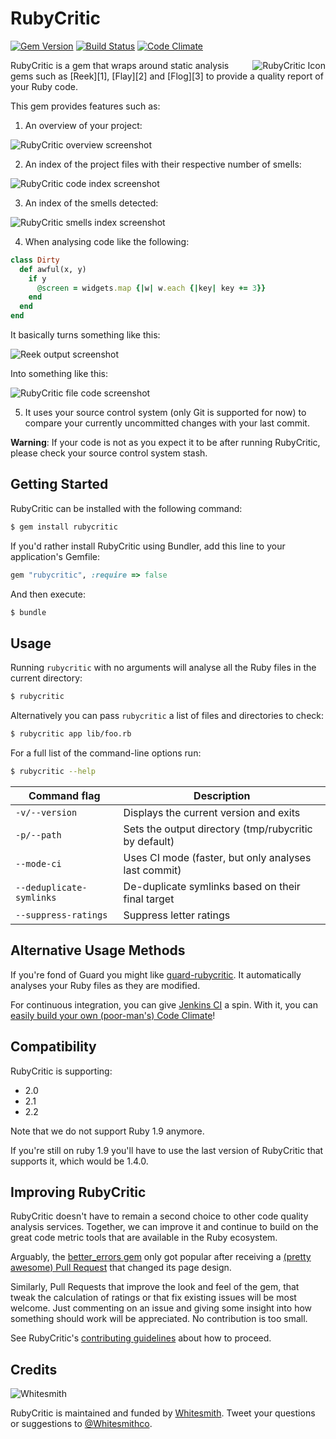 RubyCritic
==========

[![Gem Version](https://badge.fury.io/rb/rubycritic.svg)](http://badge.fury.io/rb/rubycritic)
[![Build Status](https://travis-ci.org/whitesmith/rubycritic.svg?branch=master)](https://travis-ci.org/whitesmith/rubycritic)
[![Code Climate](https://codeclimate.com/github/whitesmith/rubycritic/badges/gpa.svg)](https://codeclimate.com/github/whitesmith/rubycritic)

<img src="http://i.imgur.com/66HACCD.png" alt="RubyCritic Icon" align="right" />
RubyCritic is a gem that wraps around static analysis gems such as [Reek][1], [Flay][2] and [Flog][3] to provide a quality report of your Ruby code.

This gem provides features such as:

1. An overview of your project:

  ![RubyCritic overview screenshot](http://i.imgur.com/oiE5O3X.png)

2. An index of the project files with their respective number of smells:

  ![RubyCritic code index screenshot](http://i.imgur.com/a0GCn48.png)

3. An index of the smells detected:

  ![RubyCritic smells index screenshot](http://i.imgur.com/PvkFEe3.png)

4. When analysing code like the following:

  ```ruby
  class Dirty
    def awful(x, y)
      if y
        @screen = widgets.map {|w| w.each {|key| key += 3}}
      end
    end
  end
  ```

  It basically turns something like this:

  ![Reek output screenshot](http://i.imgur.com/5G2zPIC.png)

  Into something like this:

  ![RubyCritic file code screenshot](http://i.imgur.com/RNzXewk.png)

5. It uses your source control system (only Git is supported for now) to
  compare your currently uncommitted changes with your last commit.

  **Warning**: If your code is not as you expect it to be after running
  RubyCritic, please check your source control system stash.

Getting Started
---------------

RubyCritic can be installed with the following command:

```bash
$ gem install rubycritic
```

If you'd rather install RubyCritic using Bundler, add this line to your
application's Gemfile:

```ruby
gem "rubycritic", :require => false
```

And then execute:

```bash
$ bundle
```

Usage
-----

Running `rubycritic` with no arguments will analyse all the Ruby files in the
current directory:

```bash
$ rubycritic
```

Alternatively you can pass `rubycritic` a list of files and directories to check:

```bash
$ rubycritic app lib/foo.rb
```

For a full list of the command-line options run:

```bash
$ rubycritic --help
```

| Command flag             | Description                                           |
|--------------------------|-------------------------------------------------------|
| `-v/--version`           | Displays the current version and exits                |
| `-p/--path`              | Sets the output directory (tmp/rubycritic by default) |
| `--mode-ci`              | Uses CI mode (faster, but only analyses last commit)  |
| `--deduplicate-symlinks` | De-duplicate symlinks based on their final target     |
| `--suppress-ratings`     | Suppress letter ratings                               |

Alternative Usage Methods
-------------------------

If you're fond of Guard you might like [guard-rubycritic][4]. It automatically analyses your Ruby files as they are modified.

For continuous integration, you can give [Jenkins CI][5] a spin. With it, you can [easily build your own (poor-man's) Code Climate][6]!

Compatibility
---------------

RubyCritic is supporting:

* 2.0
* 2.1
* 2.2

Note that we do not support Ruby 1.9 anymore.

If you're still on ruby 1.9 you'll have to use the last version of RubyCritic that supports it, which would be 1.4.0.

Improving RubyCritic
--------------------

RubyCritic doesn't have to remain a second choice to other code quality analysis services. Together, we can improve it and continue to build on the great code metric tools that are available in the Ruby ecosystem.

Arguably, the [better_errors gem][7] only got popular after receiving a [(pretty awesome) Pull Request][8] that changed its page design.

Similarly, Pull Requests that improve the look and feel of the gem, that tweak the calculation of ratings or that fix existing issues will be most welcome. Just commenting on an issue and giving some insight into how something should work will be appreciated. No contribution is too small.

See RubyCritic's [contributing guidelines](CONTRIBUTING.md) about how to proceed.

Credits
-------

![Whitesmith](http://i.imgur.com/Si2l3kd.png)

RubyCritic is maintained and funded by [Whitesmith][9]. Tweet your questions or suggestions to [@Whitesmithco][10].

[1]: https://github.com/troessner/reek
[2]: https://github.com/seattlerb/flay
[3]: https://github.com/seattlerb/flog
[4]: https://github.com/whitesmith/guard-rubycritic
[5]: http://jenkins-ci.org/
[6]: https://github.com/whitesmith/rubycritic/wiki/Building-your-own-Code-Climate
[7]: https://github.com/charliesome/better_errors
[8]: https://github.com/charliesome/better_errors/pull/22
[9]: http://www.whitesmith.co/
[10]: https://twitter.com/Whitesmithco
